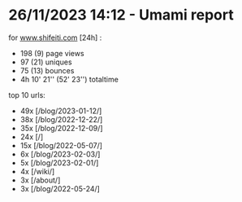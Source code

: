 # 26/11/2023 14:12 - Umami report
for www.shifeiti.com [24h] :

 - 198 (9) page views
 - 97 (21) uniques
 - 75 (13) bounces
 - 4h 10' 21'' (52' 23'') totaltime


top 10 urls:
 - 49x [/blog/2023-01-12/]
 - 38x [/blog/2022-12-22/]
 - 35x [/blog/2022-12-09/]
 - 24x [/]
 - 15x [/blog/2022-05-07/]
 - 6x [/blog/2023-02-03/]
 - 5x [/blog/2023-02-01/]
 - 4x [/wiki/]
 - 3x [/about/]
 - 3x [/blog/2022-05-24/]


